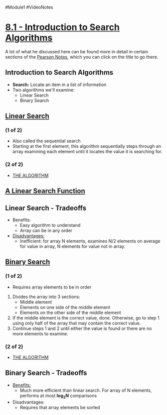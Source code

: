 #Module1 #VideoNotes
# [8.1 - Introduction to Search Algorithms](../Pearson%20Notes/8.1%20Focus%20of%20Software%20Engineering.md)
A lot of what he discussed here can be found more in detail in certain sections of the [Pearson Notes](../Pearson%20Notes), which you can click on the title to go there.
## Introduction to Search Algorithms
- **Search:** Locate an item in a list of information
- Two algorithms we'll examine:
	- Linear Search
	- Binary Search

## [Linear Search](../Pearson%20Notes/8.1%20Focus%20of%20Software%20Engineering.md#The-Linear-Search)
### (1 of 2)
- Also called the sequential search
- Starting at the first element, this algorithm sequentially steps through an array examining each element until it locates the value it is searching for.

### (2 of 2)
- [THE ALGORITHM](../Pearson%20Notes/8.1%20Focus%20of%20Software%20Engineering.md#Linear-Search-Pseudo)

## [A Linear Search Function](../Pearson%20Notes/8.1%20Focus%20of%20Software%20Engineering.md#Linear-Search-Example)

## Linear Search - Tradeoffs
- Benefits:
	- Easy algorithm to understand
	- Array can be in any order
- [Disadvantages:](../Pearson%20Notes/8.1%20Focus%20of%20Software%20Engineering.md#Inefficiency-of-the-Linear-Search)
	- Inefficient: for array N elements, examines N/2 elements on average for value in array, N elements for value not in array.

## [Binary Search](../Pearson%20Notes/8.1%20Focus%20of%20Software%20Engineering.md#The-Binary-Search)
### (1 of 2)
- Requires array elements to be in order
1) Divides the array into 3 sections:
	- Middle element
	- Elements on one side of the middle element
	- Elements on the other side of the middle element
2) If the middle element is the correct value, done. Otherwise, go to step 1 using only half of the array that may contain the correct value.
3) Continue steps 1 and 2 until either the value is found or there are no more elements to examine.

### (2 of 2)
- [THE ALGORITHM](../Pearson%20Notes/8.1%20Focus%20of%20Software%20Engineering.md#Binary-Search-Pseudo)

## Binary Search - Tradeoffs
- [Benefits:](../Pearson%20Notes/8.1%20Focus%20of%20Software%20Engineering.md#The-Efficiency-of-the-Binary-Search)
	- Much more efficient than linear search. For array of N elements, performs at most **log<sub>2</sub>N** comparisons
- Disadvantages:
	- Requires that array elements be sorted